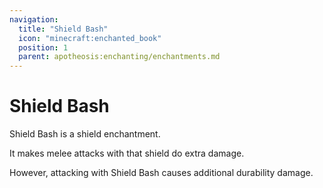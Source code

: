 ```yaml
---
navigation:
  title: "Shield Bash"
  icon: "minecraft:enchanted_book"
  position: 1
  parent: apotheosis:enchanting/enchantments.md
---
```


# Shield Bash

<Color id="blue">Shield Bash</Color> is a shield enchantment.

It makes melee attacks with that shield do extra damage.

However, attacking with <Color id="blue">Shield Bash</Color> causes additional durability damage.

